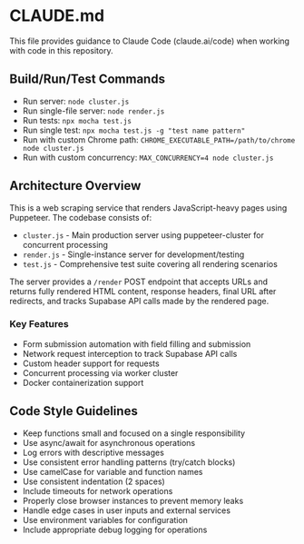 # CLAUDE.md

This file provides guidance to Claude Code (claude.ai/code) when working with code in this repository.

## Build/Run/Test Commands
- Run server: `node cluster.js`
- Run single-file server: `node render.js`
- Run tests: `npx mocha test.js`
- Run single test: `npx mocha test.js -g "test name pattern"`
- Run with custom Chrome path: `CHROME_EXECUTABLE_PATH=/path/to/chrome node cluster.js`
- Run with custom concurrency: `MAX_CONCURRENCY=4 node cluster.js`

## Architecture Overview
This is a web scraping service that renders JavaScript-heavy pages using Puppeteer. The codebase consists of:

- `cluster.js` - Main production server using puppeteer-cluster for concurrent processing
- `render.js` - Single-instance server for development/testing
- `test.js` - Comprehensive test suite covering all rendering scenarios

The server provides a `/render` POST endpoint that accepts URLs and returns fully rendered HTML content, response headers, final URL after redirects, and tracks Supabase API calls made by the rendered page.

### Key Features
- Form submission automation with field filling and submission
- Network request interception to track Supabase API calls
- Custom header support for requests
- Concurrent processing via worker cluster
- Docker containerization support

## Code Style Guidelines
- Keep functions small and focused on a single responsibility
- Use async/await for asynchronous operations
- Log errors with descriptive messages
- Use consistent error handling patterns (try/catch blocks)
- Use camelCase for variable and function names
- Use consistent indentation (2 spaces)
- Include timeouts for network operations
- Properly close browser instances to prevent memory leaks
- Handle edge cases in user inputs and external services
- Use environment variables for configuration
- Include appropriate debug logging for operations